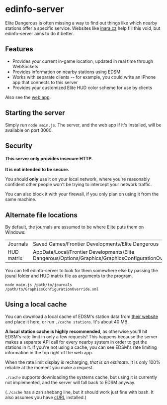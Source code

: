 # edinfo-server

Elite Dangerous is often missing a way to find out things like which nearby stations offer a specific service. Websites like [inara.cz](https://inara.cz) help fill this void, but edinfo-server aims to do it better.

## Features

- Provides your current in-game location, updated in real time through WebSockets
- Provides information on nearby stations using EDSM
- Works with separate clients -- for example, you could write an iPhone app that connects to this server
- Provides your customized Elite HUD color scheme for use by clients

Also see the [web app][webapp].

## Starting the server

Simply run `node main.js`. The server, and the web app if it's installed, will be available on port 3000.

## Security

#### This server only provides insecure HTTP. ####

**It is not intended to be secure.**

You should **only** use it on your local network, where you're reasonably confident other people won't be trying to intercept your network traffic.

You can also block it with your firewall, if you only plan on using it from the same machine.

## Alternate file locations

By default, the journals are assumed to be where Elite puts them on Windows:

|            |                                                   |
|------------|---------------------------------------------------|
| Journals   | Saved Games/Frontier Developments/Elite Dangerous |
| HUD matrix | AppData/Local/Frontier Developments/Elite Dangerous/Options/Graphics/GraphicsConfigurationOverride.xml |

You can tell edinfo-server to look for them somewhere else by passing the joural folder and HUD matrix file as arguments to the program.

```
node main.js /path/to/journals /path/to/GraphicsConfigurationOverride.xml
```

## Using a local cache

You can download a local cache of EDSM's station data from [their website][edsm-station-dump] and place it here, or run `./cache stations`. It's about 40 MB.

**A local station cache is highly recommended**, as otherwise you'll hit EDSM's rate limit in only a few requests! This happens because the server makes a separate API call for every nearby system in order to get the stations in it. If you're not using a cache, you can see EDSM's rate limiting information in the top right of the web app.

When the rate limit display is recharging, _that is an estimate_. It is only 100% reliable at the moment you make a request.

`./cache` supports downloading the systems cache, but using it is currently not implemented, and the server will fall back to EDSM anyway.

(`./cache` has a zsh shebang line, but it should work just fine with bash. It also assumes you have [cURL](https://curl.haxx.se/) installed.)

[webapp]: https://github.com/SilverWolf32/edinfo-server-webapp
[edsm-station-dump]: https://www.edsm.net/dump/stations.json
